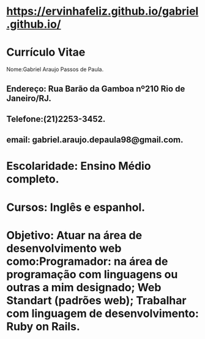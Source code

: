 # https://ervinhafeliz.github.io/gabriel.github.io/
<!DOCTYPE html>
<html lang="en">
<head>
	<meta charset="UTF-8">
	<title>Currículo Vitae</title>
</head>
<body>
	<div>
		<h1>Currículo Vitae</h1
		<h2>Nome:Gabriel Araujo Passos de Paula.</h2>
		<h2>Endereço: Rua Barão da Gamboa nº210 Rio de Janeiro/RJ.</h2>
		<h2>Telefone:(21)2253-3452.</h2>
		<h2>email: gabriel.araujo.depaula98@gmail.com.</h2>
		<h1>Escolaridade: Ensino Médio completo.</h1>
		<h1>Cursos: Inglês e espanhol.</h1>
		<h1>Objetivo: Atuar na área de desenvolvimento web como:Programador: na área de programação com linguagens ou outras a mim designado; Web Standart (padrões web); Trabalhar com linguagem de desenvolvimento: Ruby on Rails.</h1>
	</div>
	
</body>
</html>
  
